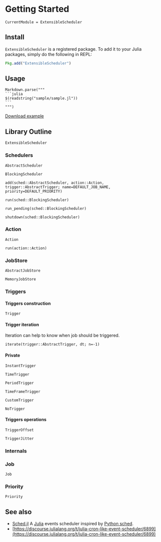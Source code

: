 # Getting Started

```@meta
CurrentModule = ExtensibleScheduler
```

## Install

`ExtensibleScheduler` is a registered package.
To add it to your Julia packages, simply do the following in REPL:

```julia
Pkg.add("ExtensibleScheduler")
```

## Usage


````@eval
Markdown.parse("""
```julia
$(readstring("sample/sample.jl"))
```
""")
````
[Download example](sample/sample.jl)


## Library Outline

```@docs
ExtensibleScheduler
```

### Schedulers

```@docs
AbstractScheduler
```

```@docs
BlockingScheduler
```

```@docs
add(sched::AbstractScheduler, action::Action, trigger::AbstractTrigger; name=DEFAULT_JOB_NAME, priority=DEFAULT_PRIORITY)
```

```@docs
run(sched::BlockingScheduler)
```

```@docs
run_pending(sched::BlockingScheduler)
```

```@docs
shutdown(sched::BlockingScheduler)
```

### Action

```@docs
Action
```

```@docs
run(action::Action)
```

### JobStore

```@docs
AbstractJobStore
```

```@docs
MemoryJobStore
```

### Triggers

#### Triggers construction
```@docs
Trigger
```

#### Trigger iteration

Iteration can help to know when job should be triggered.

```@docs
iterate(trigger::AbstractTrigger, dt; n=-1)
```

#### Private
```@docs
InstantTrigger
```

```@docs
TimeTrigger
```

```@docs
PeriodTrigger
```

```@docs
TimeFrameTrigger
```

```@docs
CustomTrigger
```

```@docs
NoTrigger
```

#### Triggers operations
```@docs
TriggerOffset
```

```@docs
TriggerJitter
```

### Internals
### Job

```@docs
Job
```

### Priority

```@docs
Priority
```

## See also
 - [Sched.jl](https://scls19fr.github.io/Sched.jl/latest/) A [Julia](https://julialang.org/) events scheduler inspired by [Python sched](https://docs.python.org/3/library/sched.html).
 - [https://discourse.julialang.org/t/julia-cron-like-event-scheduler/6899](https://discourse.julialang.org/t/julia-cron-like-event-scheduler/6899)
